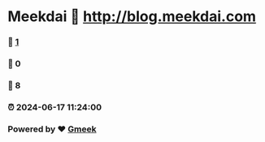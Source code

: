 # Meekdai :link: http://blog.meekdai.com 
### :page_facing_up: [1](http://blog.meekdai.com/tag.html) 
### :speech_balloon: 0 
### :hibiscus: 8 
### :alarm_clock: 2024-06-17 11:24:00 
### Powered by :heart: [Gmeek](https://github.com/Meekdai/Gmeek)
